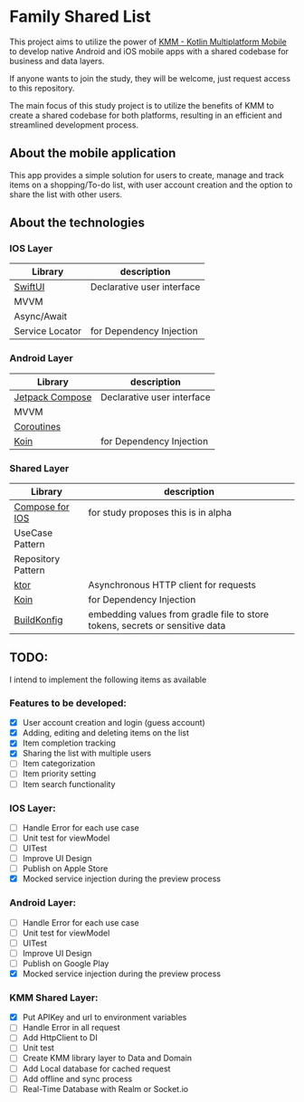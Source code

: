 # **Family Shared List**

This project aims to utilize the power of [KMM - Kotlin Multiplatform Mobile](https://kotlinlang.org/lp/mobile/) to develop native Android and iOS mobile apps with a shared codebase for business and data layers. 

If anyone wants to join the study, they will be welcome, just request access to this repository.

The main focus of this study project is to utilize the benefits of KMM to create a shared codebase for both platforms, resulting in an efficient and streamlined development process.

## About the mobile application

This app provides a simple solution for users to create, manage and track items on a shopping/To-do list, with user account creation and the option to share the list with other users.

## About the technologies

### IOS Layer
| Library | description |
| ----------- | ----------- | 
| [SwiftUI](https://developer.apple.com/xcode/swiftui/) | Declarative user interface | 
| MVVM |  |
| Async/Await |  |
| Service Locator | for Dependency Injection |

### Android Layer
| Library | description |
| ----------- | ----------- | 
| [Jetpack Compose](https://developer.android.com/jetpack/compose)  | Declarative user interface |
| MVVM | |
| [Coroutines](https://kotlinlang.org/docs/coroutines-overview.html) |  | 
| [Koin](https://insert-koin.io/) | for Dependency Injection | 

### Shared Layer
| Library | description |
| ----------- | ----------- | 
|  [Compose for IOS]([https://ktor.io/](https://blog.jetbrains.com/kotlin/2023/05/compose-multiplatform-for-ios-is-in-alpha/)) | for study proposes this is in alpha |
| UseCase Pattern | |
| Repository Pattern | |
| [ktor](https://ktor.io/) | Asynchronous HTTP client for requests | 
| [Koin](https://insert-koin.io/) | for Dependency Injection | 
| [BuildKonfig](https://github.com/yshrsmz/BuildKonfig)  | embedding values from gradle file to store tokens, secrets or sensitive data |

## TODO:

I intend to implement the following items as available

### Features to be developed: 
- [X] User account creation and login (guess account)
- [X] Adding, editing and deleting items on the list
- [X] Item completion tracking
- [X] Sharing the list with multiple users
- [ ] Item categorization
- [ ] Item priority setting
- [ ] Item search functionality

### IOS Layer:
- [ ] Handle Error for each use case
- [ ] Unit test for viewModel
- [ ] UITest
- [ ] Improve UI Design
- [ ] Publish on Apple Store
- [X] Mocked service injection during the preview process

### Android Layer:
- [ ] Handle Error for each use case
- [ ] Unit test for viewModel
- [ ] UITest
- [ ] Improve UI Design
- [ ] Publish on Google Play
- [X] Mocked service injection during the preview process

### KMM Shared Layer: 
- [X] Put APIKey and url to environment variables
- [ ] Handle Error in all request
- [ ] Add HttpClient to DI
- [ ] Unit test
- [ ] Create KMM library layer to Data and Domain
- [ ] Add Local database for cached request
- [ ] Add offline and sync process
- [ ] Real-Time Database with Realm or Socket.io
